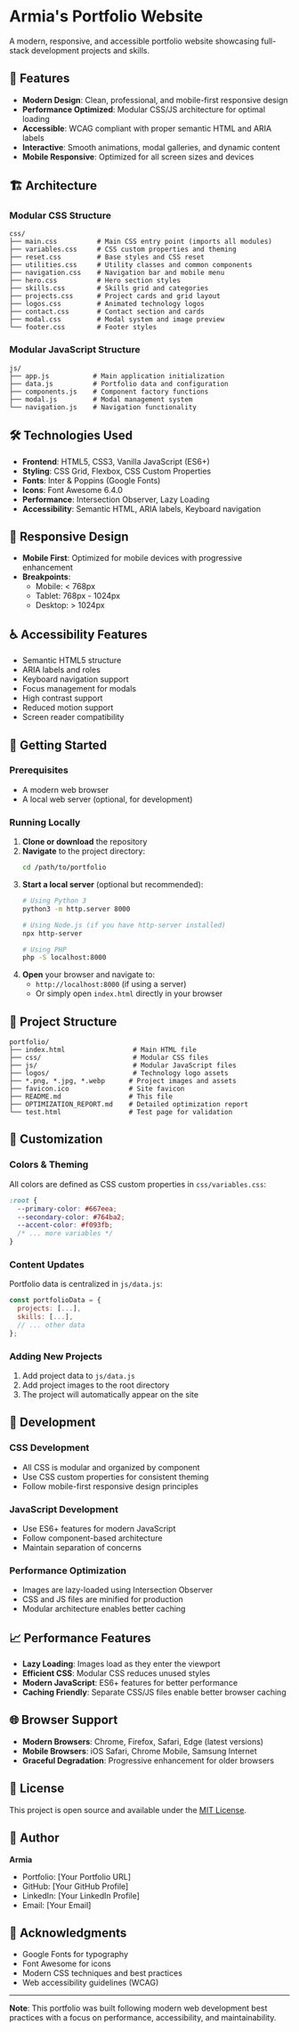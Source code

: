 # Armia's Portfolio Website

A modern, responsive, and accessible portfolio website showcasing full-stack development projects and skills.

## 🚀 Features

- **Modern Design**: Clean, professional, and mobile-first responsive design
- **Performance Optimized**: Modular CSS/JS architecture for optimal loading
- **Accessible**: WCAG compliant with proper semantic HTML and ARIA labels
- **Interactive**: Smooth animations, modal galleries, and dynamic content
- **Mobile Responsive**: Optimized for all screen sizes and devices

## 🏗️ Architecture

### Modular CSS Structure
```
css/
├── main.css          # Main CSS entry point (imports all modules)
├── variables.css     # CSS custom properties and theming
├── reset.css         # Base styles and CSS reset
├── utilities.css     # Utility classes and common components
├── navigation.css    # Navigation bar and mobile menu
├── hero.css          # Hero section styles
├── skills.css        # Skills grid and categories
├── projects.css      # Project cards and grid layout
├── logos.css         # Animated technology logos
├── contact.css       # Contact section and cards
├── modal.css         # Modal system and image preview
└── footer.css        # Footer styles
```

### Modular JavaScript Structure
```
js/
├── app.js           # Main application initialization
├── data.js          # Portfolio data and configuration
├── components.js    # Component factory functions
├── modal.js         # Modal management system
└── navigation.js    # Navigation functionality
```

## 🛠️ Technologies Used

- **Frontend**: HTML5, CSS3, Vanilla JavaScript (ES6+)
- **Styling**: CSS Grid, Flexbox, CSS Custom Properties
- **Fonts**: Inter & Poppins (Google Fonts)
- **Icons**: Font Awesome 6.4.0
- **Performance**: Intersection Observer, Lazy Loading
- **Accessibility**: Semantic HTML, ARIA labels, Keyboard navigation

## 📱 Responsive Design

- **Mobile First**: Optimized for mobile devices with progressive enhancement
- **Breakpoints**: 
  - Mobile: < 768px
  - Tablet: 768px - 1024px
  - Desktop: > 1024px

## ♿ Accessibility Features

- Semantic HTML5 structure
- ARIA labels and roles
- Keyboard navigation support
- Focus management for modals
- High contrast support
- Reduced motion support
- Screen reader compatibility

## 🚀 Getting Started

### Prerequisites
- A modern web browser
- A local web server (optional, for development)

### Running Locally

1. **Clone or download** the repository
2. **Navigate** to the project directory:
   ```bash
   cd /path/to/portfolio
   ```
3. **Start a local server** (optional but recommended):
   ```bash
   # Using Python 3
   python3 -m http.server 8000
   
   # Using Node.js (if you have http-server installed)
   npx http-server
   
   # Using PHP
   php -S localhost:8000
   ```
4. **Open** your browser and navigate to:
   - `http://localhost:8000` (if using a server)
   - Or simply open `index.html` directly in your browser

## 📂 Project Structure

```
portfolio/
├── index.html                 # Main HTML file
├── css/                       # Modular CSS files
├── js/                        # Modular JavaScript files
├── logos/                     # Technology logo assets
├── *.png, *.jpg, *.webp      # Project images and assets
├── favicon.ico               # Site favicon
├── README.md                 # This file
├── OPTIMIZATION_REPORT.md    # Detailed optimization report
└── test.html                 # Test page for validation
```

## 🎨 Customization

### Colors & Theming
All colors are defined as CSS custom properties in `css/variables.css`:
```css
:root {
  --primary-color: #667eea;
  --secondary-color: #764ba2;
  --accent-color: #f093fb;
  /* ... more variables */
}
```

### Content Updates
Portfolio data is centralized in `js/data.js`:
```javascript
const portfolioData = {
  projects: [...],
  skills: [...],
  // ... other data
};
```

### Adding New Projects
1. Add project data to `js/data.js`
2. Add project images to the root directory
3. The project will automatically appear on the site

## 🔧 Development

### CSS Development
- All CSS is modular and organized by component
- Use CSS custom properties for consistent theming
- Follow mobile-first responsive design principles

### JavaScript Development
- Use ES6+ features for modern JavaScript
- Follow component-based architecture
- Maintain separation of concerns

### Performance Optimization
- Images are lazy-loaded using Intersection Observer
- CSS and JS files are minified for production
- Modular architecture enables better caching

## 📈 Performance Features

- **Lazy Loading**: Images load as they enter the viewport
- **Efficient CSS**: Modular CSS reduces unused styles
- **Modern JavaScript**: ES6+ features for better performance
- **Caching Friendly**: Separate CSS/JS files enable better browser caching

## 🌐 Browser Support

- **Modern Browsers**: Chrome, Firefox, Safari, Edge (latest versions)
- **Mobile Browsers**: iOS Safari, Chrome Mobile, Samsung Internet
- **Graceful Degradation**: Progressive enhancement for older browsers

## 📝 License

This project is open source and available under the [MIT License](LICENSE).

## 👤 Author

**Armia**
- Portfolio: [Your Portfolio URL]
- GitHub: [Your GitHub Profile]
- LinkedIn: [Your LinkedIn Profile]
- Email: [Your Email]

## 🙏 Acknowledgments

- Google Fonts for typography
- Font Awesome for icons
- Modern CSS techniques and best practices
- Web accessibility guidelines (WCAG)

---

**Note**: This portfolio was built following modern web development best practices with a focus on performance, accessibility, and maintainability.
